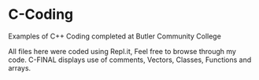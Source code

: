 # C-Coding
Examples of C++ Coding completed at Butler Community College

All files here were coded using Repl.it, Feel free to browse through my code.
C-FINAL displays use of comments, Vectors, Classes, Functions and arrays.
